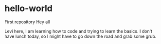 # hello-world
First repository
Hey all

Levi here, I am learning how to code and trying to learn the basics. 
I don't have lunch today, so I might have to go down the road and grab some grub. 

